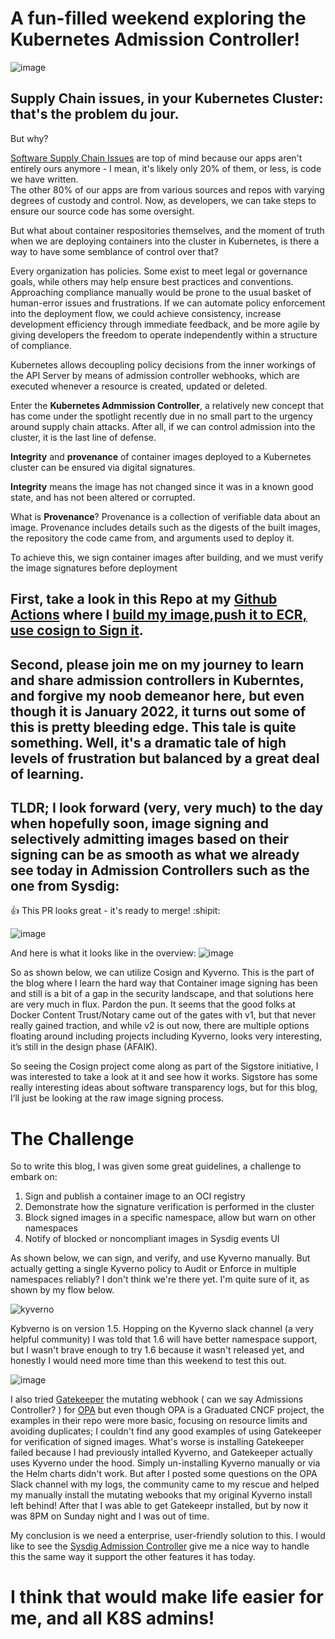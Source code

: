 # A fun-filled weekend exploring the Kubernetes Admission Controller!
![image](https://user-images.githubusercontent.com/4404271/151740166-10bdef5e-a98c-4a2b-a104-4ff79756b209.png)

## Supply Chain issues, in your Kubernetes Cluster: that's the problem du jour.

But why?

[Software Supply Chain Issues](https://sysdig.com/blog/software-supply-chain-security/) are top of mind because our apps aren't entirely ours anymore - I mean, it's likely only 20% of them, or less, is code we have written.  
The other 80% of our apps are from various sources and repos with varying degrees of custody and control. 
Now, as developers, we can take steps to ensure our source code has some oversight.  

But what about container respositories themselves, and the moment of truth when we are deploying containers into the cluster in Kubernetes, is there a way to have some semblance of control over that?  

Every organization has policies. Some exist to meet legal or governance goals, while others may help ensure best practices and conventions. Approaching compliance manually would be prone to the usual basket of human-error issues and frustrations. If we can automate policy enforcement into the deployment flow, we could achieve consistency, increase development efficiency through immediate feedback, and be more agile by giving developers the freedom to operate independently within a structure of compliance.

Kubernetes allows decoupling policy decisions from the inner workings of the API Server by means of admission controller webhooks, which are executed whenever a resource is created, updated or deleted.

Enter the **Kubernetes Admmission Controller**, a relatively new concept that has come under the spotlight recently due in no small part to the urgency around supply chain 
attacks.  After all, if we can control admission into the cluster, it is the last line of defense.

**Integrity** and **provenance** of container images deployed to a Kubernetes cluster can be ensured via digital signatures. 

**Integrity** means the image has not changed since it was in a known good state, and has not been altered or corrupted.

What is **Provenance**? Provenance is a collection of verifiable data about an image. Provenance  includes details such as the digests of the built images, the repository the code came from, and arguments used to deploy it. 

To achieve this, we sign container images after building, and we must verify  the image signatures before deployment

## First, take a look in this Repo at my [Github Actions](https://github.com/bwolmarans/kitty/actions/workflows/main.yml) where I [build my image,push it to ECR, use cosign to Sign it](https://github.com/bwolmarans/kitty/blob/main/.github/workflows/main.yml).

## Second, please join me on my journey to learn and share admission controllers in Kuberntes, and forgive my noob demeanor here, but even though it is January 2022, it turns out some of this is pretty bleeding edge.   This tale is quite something.  Well, it's a dramatic tale of high levels of frustration but balanced by a great deal of learning.


## TLDR; I look forward (very, very much) to the day when hopefully soon, image signing and selectively admitting images based on their signing can be as smooth as what we already see today in Admission Controllers such as the one from Sysdig: 

:+1: This PR looks great - it's ready to merge! :shipit:


![image](https://user-images.githubusercontent.com/4404271/151738456-2c55a5d7-386e-4626-a16a-a8468eb1eda4.png)

And here is what it looks like in the overview:
![image](https://user-images.githubusercontent.com/4404271/151739851-5978365e-ff7a-499d-857f-b04044e13b74.png)

So as shown below, we can utilize Cosign and Kyverno.  This is the part of the blog where I learn the hard way that Container image signing has been and still is a bit of a gap in the security landscape, and that solutions here are very much in flux.  Pardon the pun.  It seems that the good folks at Docker Content Trust/Notary came out of the gates with v1, but that never really gained traction, and while v2 is out now, there are multiple options floating around including projects including Kyverno, looks very interesting, it’s still in the design phase (AFAIK).

So seeing the Cosign project come along as part of the Sigstore initiative, I was interested to take a look at it and see how it works. Sigstore has some really interesting ideas about software transparency logs, but for this blog, I’ll just be looking at the raw image signing process.

# The Challenge

So to write this blog, I was given some great guidelines, a challenge to embark on:

1. Sign and publish a container image to an OCI registry
2. Demonstrate how the signature verification is performed in the cluster
3. Block signed images in a specific namespace, allow but warn on other namespaces
4. Notify of blocked or noncompliant images in Sysdig events UI


As shown below, we can sign, and verify, and use Kyverno manually.
But actually getting a single Kyverno policy to Audit or Enforce  in multiple namespaces reliably?  I don't think we're there yet.  I'm quite sure of it, as shown by my flow below.

![kyverno](https://i.imgur.com/5r7JOIu.gif)

Kybverno is on version 1.5.  Hopping on the Kyverno slack channel (a very helpful community) I was told that 1.6 will have better namespace support, but I wasn't brave enough to try 1.6 because it wasn't released yet, and honestly I would need more time than this weekend to test this out.

![image](https://user-images.githubusercontent.com/4404271/151742099-841d4806-6530-4401-a497-20f2072f4c79.png)

I also tried [Gatekeeper](https://github.com/open-policy-agent/gatekeeper) the mutating webhook ( can we say Admissions Controller? ) for [OPA](https://github.com/open-policy-agent/opa) but even though OPA is a Graduated CNCF project, the examples in their repo were more basic, focusing on resource limits and avoiding duplicates; I couldn't find any good examples of using Gatekeeper for verification of signed images.  What's worse is installing Gatekeeper failed because I had previously intalled Kyverno, and Gatekeeper actually uses Kyverno under the hood.  Simply un-installing Kyverno manually or via the Helm charts didn't work.  But after I posted some questions on the OPA Slack channel with my logs, the community came to my rescue and helped my manually install the mutating webooks that my original Kyverno install left behind!  After that I was able to get Gatekeepr installed, but by now it was 8PM on Sunday night and I was out of time.

My conclusion is we need a enterprise, user-friendly solution to this.  I would like to see the [Sysdig Admission Controller](https://docs.sysdig.com/en/docs/sysdig-secure/scanning/admission-controller/) give me a nice way to handle this the same way it support the other features it has today.   

# I think that would make life easier for me, and all K8S admins!



